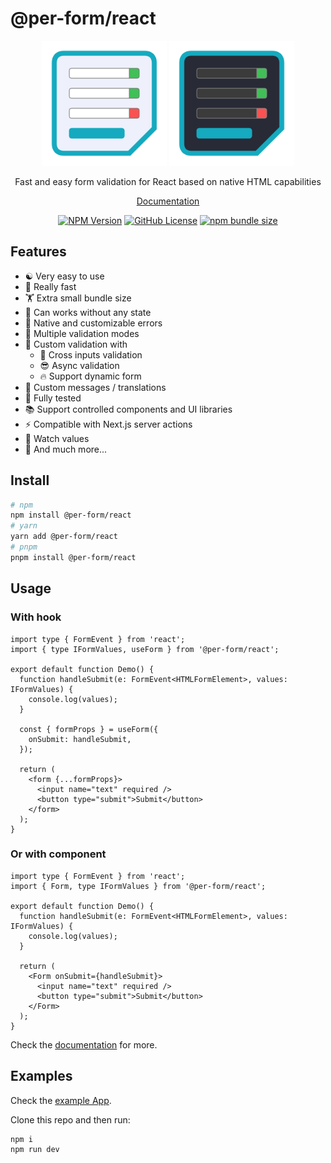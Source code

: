 # @per-form/react

<p align="center">
  <img alt="@per-form/react Logo" src="/doc/static/img/logo.svg#gh-light-mode-only" width="200" />
  <img alt="@per-form/react Logo" src="/doc/static/img/logo-dark.svg#gh-dark-mode-only" width="200" />
</p>
<p align="center">
  Fast and easy form validation for React based on native HTML capabilities
</p>
<p align="center">
  <a href="https://tonai.github.io/react-per-form/" target="_blank">Documentation</a>
</p>
<div align="center">

<!-- [![NPM Downloads](https://img.shields.io/npm/dm/@per-form/react?style=flat)](https://www.npmjs.com/package/@per-form/react) -->

[![NPM Version](https://img.shields.io/npm/v/@per-form/react)](https://www.npmjs.com/package/@per-form/react)
[![GitHub License](https://img.shields.io/github/license/tonai/react-per-form)](https://github.com/tonai/react-per-form/blob/main/LICENSE)
[![npm bundle size](https://img.shields.io/bundlephobia/minzip/@per-form/react)](https://bundlephobia.com/package/@per-form/react)

<!-- [![GitHub Repo stars](https://img.shields.io/github/stars/tonai/react-per-form)](https://github.com/tonai/react-per-form/blob/main/LICENSE) -->

</div>

## Features

- ☯ Very easy to use
- 🚀 Really fast
- 🏋 Extra small bundle size
- 🤯 Can works without any state
- 💅 Native and customizable errors
- 👯 Multiple validation modes
- 📑 Custom validation with
  - 🎉 Cross inputs validation
  - 😎 Async validation
  - 🔥 Support dynamic form
- 💬 Custom messages / translations
- 💯 Fully tested
- 📚 Support controlled components and UI libraries
- ⚡️ Compatible with Next.js server actions
- 👀 Watch values
- 💪 And much more...

## Install

```bash
# npm
npm install @per-form/react
# yarn
yarn add @per-form/react
# pnpm
pnpm install @per-form/react
```

## Usage

### With hook

```tsx
import type { FormEvent } from 'react';
import { type IFormValues, useForm } from '@per-form/react';

export default function Demo() {
  function handleSubmit(e: FormEvent<HTMLFormElement>, values: IFormValues) {
    console.log(values);
  }

  const { formProps } = useForm({
    onSubmit: handleSubmit,
  });

  return (
    <form {...formProps}>
      <input name="text" required />
      <button type="submit">Submit</button>
    </form>
  );
}
```

### Or with component

```tsx
import type { FormEvent } from 'react';
import { Form, type IFormValues } from '@per-form/react';

export default function Demo() {
  function handleSubmit(e: FormEvent<HTMLFormElement>, values: IFormValues) {
    console.log(values);
  }

  return (
    <Form onSubmit={handleSubmit}>
      <input name="text" required />
      <button type="submit">Submit</button>
    </Form>
  );
}
```

Check the [documentation](https://tonai.github.io/react-per-form/) for more.

## Examples

Check the [example App](https://github.com/tonai/react-per-form/tree/main/example-app).

Clone this repo and then run:

```bash
npm i
npm run dev
```
